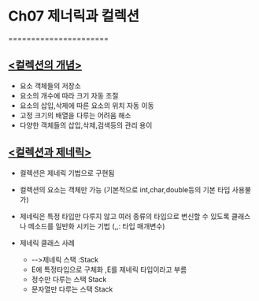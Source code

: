 # Ch07 제너릭과 컬렉션
======================

## <u><컬렉션의 개념></u>
 
- 요소 객체들의 저장소
- 요소의 개수에 따라 크기 자동 조절
- 요소의 삽입,삭제에 따른 요소의 위치 자동 이동
- 고정 크기의 배열을 다루는 어려움 해소
- 다양한 객체들의 삽입,삭제,검색등의 관리 용이

## <u><컬렉션과 제네릭></u>
 
- 컬렉션은 제네릭 기법으로 구현됨
- 컬렉션의 요소는 객체만 가능 (기본적으로 int,char,double등의 기본 타입 사용불가)
- 제네릭은 특정 타입만 다루지 않고 여러 종류의 타입으로 변신할 수 있도록 클래스나 메소드를 일반화 시키는 기법 (<E>,<K>,<V>: 타입 매개변수)

- 제네릭 클래스 사례
  - -->제네릭 스택 :Stack<E> 
  -  E에 특정타입으로 구체화 ,E를 제네릭 타입이라고 부름
  - 정수만 다루는 스택 Stack<Integer>
  - 문자열만 다루는 스택 Stack<String>



